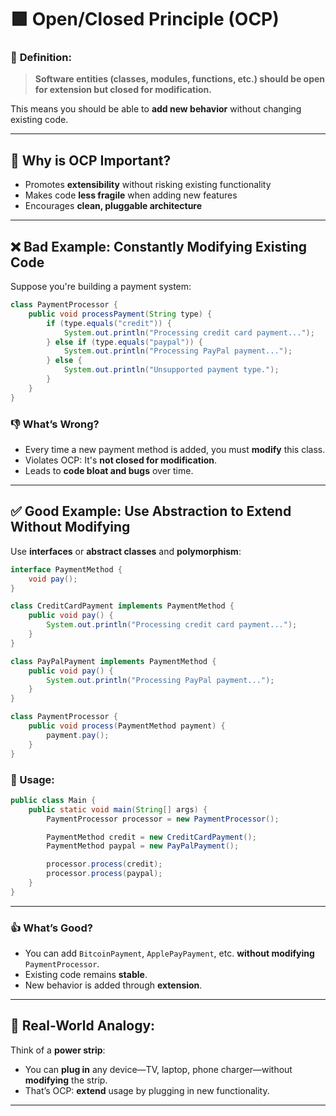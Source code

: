 # 🟩 Open/Closed Principle (OCP)

### 🔹 **Definition:**

> **Software entities (classes, modules, functions, etc.) should be open for extension but closed for modification.**

This means you should be able to **add new behavior** without changing existing code.

---

## 🔸 **Why is OCP Important?**

- Promotes **extensibility** without risking existing functionality
- Makes code **less fragile** when adding new features
- Encourages **clean, pluggable architecture**

---

## ❌ **Bad Example: Constantly Modifying Existing Code**

Suppose you're building a payment system:

```java
class PaymentProcessor {
    public void processPayment(String type) {
        if (type.equals("credit")) {
            System.out.println("Processing credit card payment...");
        } else if (type.equals("paypal")) {
            System.out.println("Processing PayPal payment...");
        } else {
            System.out.println("Unsupported payment type.");
        }
    }
}
```

### 👎 What’s Wrong?

- Every time a new payment method is added, you must **modify** this class.
- Violates OCP: It's **not closed for modification**.
- Leads to **code bloat and bugs** over time.

---

## ✅ **Good Example: Use Abstraction to Extend Without Modifying**

Use **interfaces** or **abstract classes** and **polymorphism**:

```java
interface PaymentMethod {
    void pay();
}

class CreditCardPayment implements PaymentMethod {
    public void pay() {
        System.out.println("Processing credit card payment...");
    }
}

class PayPalPayment implements PaymentMethod {
    public void pay() {
        System.out.println("Processing PayPal payment...");
    }
}

class PaymentProcessor {
    public void process(PaymentMethod payment) {
        payment.pay();
    }
}
```

### 🔧 Usage:

```java
public class Main {
    public static void main(String[] args) {
        PaymentProcessor processor = new PaymentProcessor();

        PaymentMethod credit = new CreditCardPayment();
        PaymentMethod paypal = new PayPalPayment();

        processor.process(credit);
        processor.process(paypal);
    }
}
```

---

### 👍 What’s Good?

- You can add `BitcoinPayment`, `ApplePayPayment`, etc. **without modifying** `PaymentProcessor`.
- Existing code remains **stable**.
- New behavior is added through **extension**.

---

## 🔸 **Real-World Analogy:**

Think of a **power strip**:

- You can **plug in** any device—TV, laptop, phone charger—without **modifying** the strip.
- That’s OCP: **extend** usage by plugging in new functionality.

---
